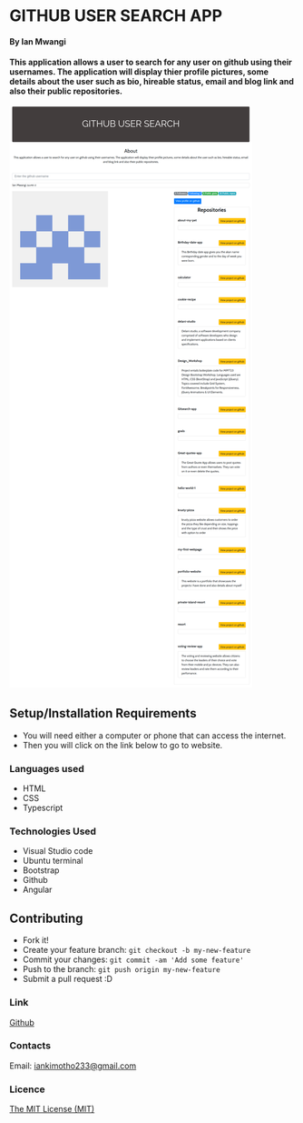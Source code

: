 # GITHUB USER SEARCH APP

#### By Ian Mwangi

#### This application allows a user to search for any user on github using their usernames. The application will display thier profile pictures, some details about the user such as bio, hireable status, email and blog link and also their public repositories.

![Github-user-search-app](/images/Gitsearch.png)

## Setup/Installation Requirements
- You will need either a computer or phone that can access the internet.
- Then you will click on the link below to go to website.

### Languages used
- HTML
- CSS
- Typescript

### Technologies Used
- Visual Studio code
- Ubuntu terminal
- Bootstrap
- Github
- Angular

## Contributing
- Fork it!
- Create your feature branch: `git checkout -b my-new-feature`
- Commit your changes: `git commit -am 'Add some feature'`
- Push to the branch: `git push origin my-new-feature`
- Submit a pull request :D

### Link
[Github](https://github.com/IanMK-1/Gitsearch-app)

### Contacts
Email: iankimotho233@gmail.com

### Licence
[The MIT License (MIT)](LICENCE.md)